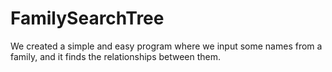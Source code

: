 # FamilySearchTree
We created a simple and easy program where we input some names from a family, and it finds the relationships between them.

